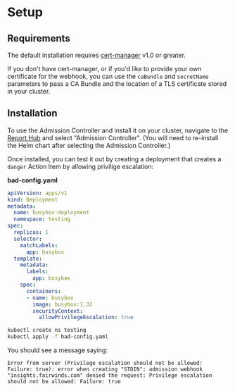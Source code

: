 # Setup
## Requirements
The default installation requires [cert-manager](https://cert-manager.io/docs/installation/kubernetes/)
v1.0 or greater.

If you don't have cert-manager, or if you'd like to provide your own certificate for the webhook, you can use the
`caBundle` and `secretName` parameters to pass a CA Bundle and the location of a TLS certificate
stored in your cluster.

## Installation
To use the Admission Controller and install it on your cluster, navigate to the [Report Hub](/run/agent/report-hub/) and select "Admission Controller". (You will need to re-install the Helm chart after selecting the Admission Controller.)

Once installed, you can test it out by creating a deployment that creates a `danger` Action Item
by allowing privilige escalation:

**bad-config.yaml**
```yaml
apiVersion: apps/v1
kind: Deployment
metadata:
  name: busybox-deployment
  namespace: testing
spec:
  replicas: 1
  selector:
    matchLabels:
      app: busybox
  template:
    metadata:
      labels:
        app: busybox
    spec:
      containers:
      - name: busybox
        image: busybox:1.32
        securityContext:
          allowPrivilegeEscalation: true
```

```bash
kubectl create ns testing
kubectl apply -f bad-config.yaml
```

You should see a message saying:
```
Error from server (Privilege escalation should not be allowed: Failure: true): error when creating "STDIN": admission webhook "insights.fairwinds.com" denied the request: Privilege escalation should not be allowed: Failure: true
```


